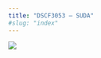 ```yaml
---
title: "DSCF3053 – SUDA"
#slug: "index"
---
```


[![](/wp-content/2007/11/DSCF3053-300x225.jpg)](/wp-content/2007/11/DSCF3053.jpg)
